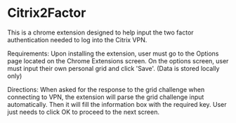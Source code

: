 # Citrix2Factor

This is a chrome extension designed to help input the two factor authentication needed to log into the Citrix VPN. 

Requirements:
Upon installing the extension, user must go to the Options page located on the Chrome Extensions screen.
On the options screen, user must input their own personal grid and click 'Save'. (Data is stored locally only)

Directions:
When asked for the response to the grid challenge when connecting to VPN, the extension will parse the grid challenge input automatically.
Then it will fill the information box with the required key.
User just needs to click OK to proceed to the next screen.
